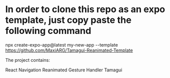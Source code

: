 # In order to clone this repo as an expo template, just copy paste the following command

npx create-expo-app@latest my-new-app --template https://github.com/MaxiARG/Tamagui-Reanimated-Template


The project contains:

React Navigation
Reanimated
Gesture Handler
Tamagui
